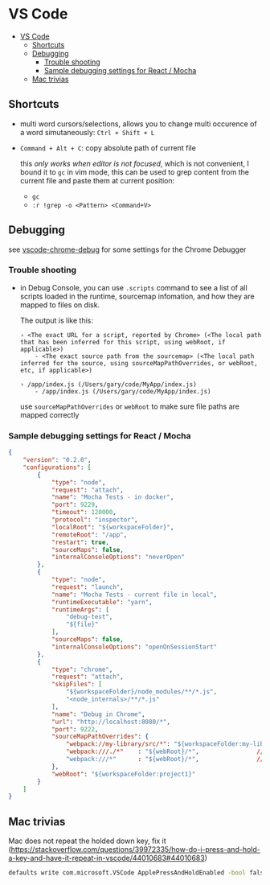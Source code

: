 VS Code
=============

- [VS Code](#vs-code)
    - [Shortcuts](#shortcuts)
    - [Debugging](#debugging)
        - [Trouble shooting](#trouble-shooting)
        - [Sample debugging settings for React / Mocha](#sample-debugging-settings-for-react--mocha)
    - [Mac trivias](#mac-trivias)


## Shortcuts

* multi word cursors/selections, allows you to change multi occurence of a word simutaneously: `Ctrl + Shift + L`

* `Command + Alt + C`: copy absolute path of current file

    this *only works when editor is not focused*, which is not convenient, I bound it to `gc` in vim mode,  this can be used to grep content from the current file and paste them at current position:

    * `gc`
    * `:r !grep -o <Pattern> <Command+V>`


## Debugging

see [vscode-chrome-debug](https://github.com/Microsoft/vscode-chrome-debug) for some settings for the Chrome Debugger

### Trouble shooting

* in Debug Console, you can use `.scripts` command to see a list of all scripts loaded in the runtime, sourcemap infomation, and how they are mapped to files on disk.

    The output is like this:

    ```
    › <The exact URL for a script, reported by Chrome> (<The local path that has been inferred for this script, using webRoot, if applicable>)
        - <The exact source path from the sourcemap> (<The local path inferred for the source, using sourceMapPathOverrides, or webRoot, etc, if applicable>)
    ```

    ```
    › /app/index.js (/Users/gary/code/MyApp/index.js)
        - /app/index.js (/Users/gary/code/MyApp/index.js)
    ```

    use `sourceMapPathOverrides` or `webRoot` to make sure file paths are mapped correctly


### Sample debugging settings for React / Mocha

```json
{
    "version": "0.2.0",
    "configurations": [
        {
            "type": "node",
            "request": "attach",
            "name": "Mocha Tests - in docker",
            "port": 9229,
            "timeout": 120000,
            "protocol": "inspector",
            "localRoot": "${workspaceFolder}",
            "remoteRoot": "/app",
            "restart": true,
            "sourceMaps": false,
            "internalConsoleOptions": "neverOpen"
        },
        {
            "type": "node",
            "request": "launch",
            "name": "Mocha Tests - current file in local",
            "runtimeExecutable": "yarn",
            "runtimeArgs": [
                "debug-test",
                "${file}"
            ],
            "sourceMaps": false,
            "internalConsoleOptions": "openOnSessionStart"
        },
        {
            "type": "chrome",
            "request": "attach",
            "skipFiles": [
                "${workspaceFolder}/node_modules/**/*.js",
                "<node_internals>/**/*.js"
            ],
            "name": "Debug in Chrome",
            "url": "http://localhost:8080/*",
            "port": 9222,
            "sourceMapPathOverrides": {
                "webpack://my-library/src/*": "${workspaceFolder:my-library}/src/*",  // for my library
                "webpack:///./*"    : "${webRoot}/*",                // Example: "webpack:///./node-modules/*"    -> "/Users/me/project/node-modules/*"
                "webpack:///*"      : "${webRoot}/*",                // Example: "webpack:///src/app.js"          -> "/Users/me/project/src/app.js"
            },
            "webRoot": "${workspaceFolder:project1}"
        }
    ]
}

```


## Mac trivias

Mac does not repeat the holded down key, fix it (https://stackoverflow.com/questions/39972335/how-do-i-press-and-hold-a-key-and-have-it-repeat-in-vscode/44010683#44010683)

```bash
defaults write com.microsoft.VSCode ApplePressAndHoldEnabled -bool false
```
